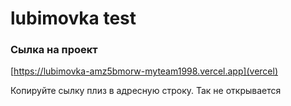 # lubimovka test

### Сылка на проект
[https://lubimovka-amz5bmorw-myteam1998.vercel.app](vercel)

Копируйте сылку плиз в адресную строку. Так не открывается
